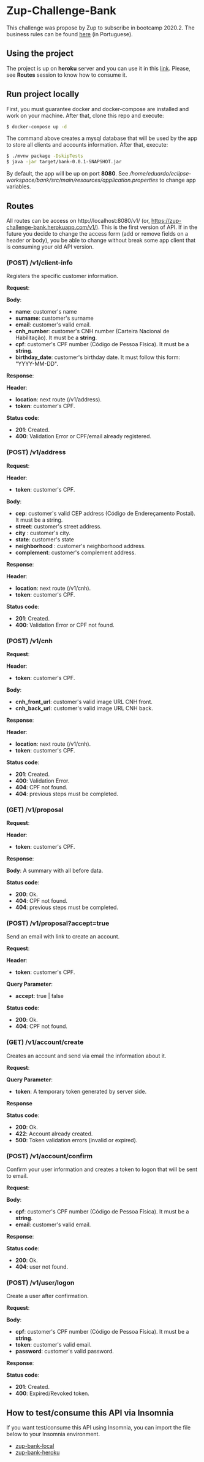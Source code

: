# Zup-Challenge-Bank

This challenge was propose by Zup to subscribe in bootcamp 2020.2. The business rules can be found [here](https://trello.com/b/aiSaSAbi/nosso-banco-digital) (in Portuguese).

## Using the project

The project is up on **heroku** server and you can use it in this [link](https://zup-challenge-bank.herokuapp.com/).
Please, see **Routes** session to know how to consume it.

## Run project locally

First, you must guarantee docker and docker-compose are installed and work on your machine. After that, clone this repo and execute:
``` sh
$ docker-compose up -d
```

The command above creates a mysql database that will be used by the app to store all clients and accounts information.
After that, execute:
```sh
$ ./mvnw package -DskipTests
$ java -jar target/bank-0.0.1-SNAPSHOT.jar
```

By default, the app will be up on port **8080**.
See _/home/eduardo/eclipse-workspace/bank/src/main/resources/application.properties_ to change app variables. 

## Routes

All routes can be access on http://localhost:8080/v1/ (or, https://zup-challenge-bank.herokuapp.com/v1/). 
This is the first version of API. If in the future you decide to change the access form (add or remove fields on a header or body), you be able to change without break some app client that is consuming your old API version. 

### (POST) /v1/client-info

Registers the specific customer information.

**Request**:

**Body**: 
* **name**: customer's name
* **surname**: customer's surname
* **email**: customer's valid email.
* **cnh_number**: customer's CNH number (Carteira Nacional de Habilitação). It must be a **string**.
* **cpf**: customer's CPF number (Código de Pessoa Física). It must be a **string**.
* **birthday_date**: customer's birthday date. It must follow this form: "YYYY-MM-DD".

**Response**:

**Header**:
* **location**: next route (/v1/address).
* **token**: customer's CPF.

**Status code**:
* **201**: Created.
* **400**: Validation Error or CPF/email already registered.


### (POST) /v1/address

**Request**:

**Header**:
* **token**: customer's CPF.

**Body**:
* **cep**: customer's valid CEP address (Código de Endereçamento Postal). It must be a string.
* **street**: customer's street address.
* **city** : customer's city.
* **state**: customer's state
* **neighborhood** : customer's neighborhood address.
* **complement**: customer's complement address.


**Response**:

**Header**:
* **location**: next route (/v1/cnh).
* **token**: customer's CPF.

**Status code**:
* **201**: Created.
* **400**: Validation Error or CPF not found.


### (POST) /v1/cnh

**Request**:

**Header**:
* **token**: customer's CPF.

**Body**:
* **cnh_front_url**: customer's valid image URL CNH front.
* **cnh_back_url**: customer's valid image URL CNH back.

**Response**:

**Header**:
* **location**: next route (/v1/cnh).
* **token**: customer's CPF.

**Status code**:
* **201**: Created.
* **400**: Validation Error.
* **404**: CPF not found.
* **404**: previous steps must be completed.


### (GET) /v1/proposal

**Request**:

**Header**:
* **token**: customer's CPF.

**Response**:

**Body**:
 A summary with all before data.

**Status code**:
* **200**: Ok.
* **404**: CPF not found.
* **404**: previous steps must be completed.

### (POST) /v1/proposal?accept=true

Send an email with link to create an account.

**Request**:

**Header**:
* **token**: customer's CPF.

**Query Parameter**:
* **accept**: true | false

**Status code**:
* **200**: Ok.
* **404**: CPF not found.


### (GET) /v1/account/create

Creates an account and send via email the information about it.

**Request**:

**Query Parameter**:
* **token**: A temporary token generated by server side.


**Response**

**Status code**:
* **200**: Ok.
* **422**: Account already created.
* **500**: Token validation errors (invalid or expired).

### (POST) /v1/account/confirm

Confirm your user information and creates a token to logon that will be sent to email.

**Request**:

**Body**:
* **cpf**: customer's CPF number (Código de Pessoa Física). It must be a **string**.
* **email**: customer's valid email.

**Response**:

**Status code**:
* **200**: Ok.
* **404**: user not found.

### (POST) /v1/user/logon

Create a user after confirmation.

**Request**:

**Body**:
* **cpf**: customer's CPF number (Código de Pessoa Física). It must be a **string**.
* **token**: customer's valid email.
* **password**: customer's valid password.

**Response**:

**Status code**:
* **201**: Created.
* **400**: Expired/Revoked token.

## How to test/consume this API via Insomnia

If you want test/consume this API using Insomnia, you can import the file below to your Insomnia environment.

* [zup-bank-local](insomnia-env/zup-bank-local.json)
* [zup-bank-heroku](insomnia-env/zup-bank-local.json)
